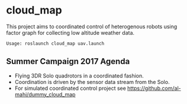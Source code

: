 # cloud_map
This project aims to coordinated control of heterogenous robots using factor graph for collecting low altitude weather data.
    
    Usage: roslaunch cloud_map uav.launch

## Summer Campaign 2017 Agenda
* Flying 3DR Solo quadrotors in a coordinated fashion. 
* Coordination is driven by the sensor data stream from the Solo.
* For simulated coordinated control project see https://github.com/al-mahi/dummy_cloud_map


